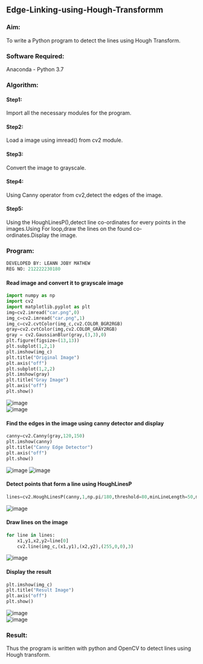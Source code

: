 ## Edge-Linking-using-Hough-Transformm
### Aim:
To write a Python program to detect the lines using Hough Transform.

### Software Required:
Anaconda - Python 3.7

### Algorithm:
#### Step1:

Import all the necessary modules for the program.
#### Step2:

Load a image using imread() from cv2 module.
#### Step3:

Convert the image to grayscale.
#### Step4:

Using Canny operator from cv2,detect the edges of the image.
#### Step5:

Using the HoughLinesP(),detect line co-ordinates for every points in the images.Using For loop,draw the lines on the found co-ordinates.Display the image.
### Program:
```python
DEVELOPED BY: LEANN JOBY MATHEW
REG NO: 212222230180
```
#### Read image and convert it to grayscale image
```python
import numpy as np
import cv2
import matplotlib.pyplot as plt
img=cv2.imread("car.png",0)
img_c=cv2.imread("car.png",1)
img_c=cv2.cvtColor(img_c,cv2.COLOR_BGR2RGB)
gray=cv2.cvtColor(img,cv2.COLOR_GRAY2RGB)
gray = cv2.GaussianBlur(gray,(3,3),0)
plt.figure(figsize=(13,13))
plt.subplot(1,2,1)
plt.imshow(img_c)
plt.title("Original Image")
plt.axis("off")
plt.subplot(1,2,2)
plt.imshow(gray)
plt.title("Gray Image")
plt.axis("off")
plt.show()
```
![image](https://github.com/Yogeshvar005/Edge-Linking-using-Hough-Transformm/assets/113497367/bf8edf52-4bef-4e82-b0a3-38088c97ddb3)            
![image](https://github.com/Yogeshvar005/Edge-Linking-using-Hough-Transformm/assets/113497367/621407fa-ecba-4e37-b250-17cb2cdc7f0a)


#### Find the edges in the image using canny detector and display
```python
canny=cv2.Canny(gray,120,150)
plt.imshow(canny)
plt.title("Canny Edge Detector")
plt.axis("off")
plt.show()
```
![image](https://github.com/Yogeshvar005/Edge-Linking-using-Hough-Transformm/assets/113497367/4b6ca26a-0df1-4551-800e-9c0dfc9a0e5a)
![image](https://github.com/Yogeshvar005/Edge-Linking-using-Hough-Transformm/assets/113497367/a4adfd5e-bf0e-4365-a074-9a3ef783c52a)


#### Detect points that form a line using HoughLinesP
```python
lines=cv2.HoughLinesP(canny,1,np.pi/180,threshold=80,minLineLength=50,maxLineGap=250)
```
![image](https://github.com/Yogeshvar005/Edge-Linking-using-Hough-Transformm/assets/113497367/a1dbac4e-4f78-4923-8775-64c4603b4f2c)

#### Draw lines on the image
```python
for line in lines:
    x1,y1,x2,y2=line[0]
    cv2.line(img_c,(x1,y1),(x2,y2),(255,0,0),3)
```
![image](https://github.com/Yogeshvar005/Edge-Linking-using-Hough-Transformm/assets/113497367/7e793453-130d-4ba1-a03b-230a25dd4b5c)

#### Display the result
```python
plt.imshow(img_c)
plt.title("Result Image")
plt.axis("off")
plt.show()
```
![image](https://github.com/Yogeshvar005/Edge-Linking-using-Hough-Transformm/assets/113497367/451bdf4f-7158-406b-ab6c-42a2ccce063a)    
![image](https://github.com/Yogeshvar005/Edge-Linking-using-Hough-Transformm/assets/113497367/c4f459c2-0b09-44d0-a208-104a2e3a9b84)

### Result:
Thus the program is written with python and OpenCV to detect lines using Hough transform.
